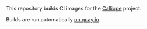 This repository builds CI images for the [Calliope](https://github.com/ssssam/calliope) project.

Builds are run automatically [on quay.io](https://quay.io/repository/ssssam/calliope-testsuite).
